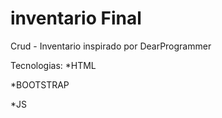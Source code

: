 # inventario Final
Crud - Inventario inspirado por DearProgrammer

Tecnologias:
*HTML 

*BOOTSTRAP

*JS
